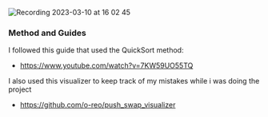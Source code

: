 ![Recording 2023-03-10 at 16 02 45](https://user-images.githubusercontent.com/87911989/224364306-e56d2076-c69f-4329-a460-dfa5e02594a2.gif)

### Method and Guides

I followed this guide that used the QuickSort method: 
- https://www.youtube.com/watch?v=7KW59UO55TQ

I also used this visualizer to keep track of my mistakes while i was doing the project
- https://github.com/o-reo/push_swap_visualizer

